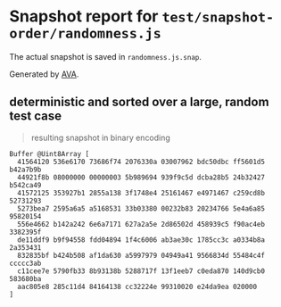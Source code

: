 # Snapshot report for `test/snapshot-order/randomness.js`

The actual snapshot is saved in `randomness.js.snap`.

Generated by [AVA](https://avajs.dev).

## deterministic and sorted over a large, random test case

> resulting snapshot in binary encoding

    Buffer @Uint8Array [
      41564120 536e6170 73686f74 2076330a 03007962 bdc50dbc ff5601d5 b42a7b9b
      44921f8b 08000000 00000003 5b989694 939f9c5d dcba28b5 24b32427 b542ca49
      41572125 353927b1 2855a138 3f1748e4 25161467 e4971467 c259cd8b 52731293
      5273bea7 2595a6a5 a5168531 33b03380 00232b83 20234766 5e4a6a85 95820154
      556e4662 b142a242 6e6a7171 627a2a5e 2d86502d 458939c5 f90ac4eb 3382395f
      de11ddf9 b9f94558 fdd04894 1f4c6006 ab3ae30c 1785cc3c a0334b8a 2a353431
      832835bf b424b508 af1da630 a5997979 04949a41 9566834d 55484c4f ccccc3ab
      c11cee7e 5790fb33 8b93138b 5288717f 13f1eeb7 c0eda870 140d9cb0 583680ba
      aac805e8 285c11d4 84164138 cc32224e 99310020 e24da9ea 020000
    ]
